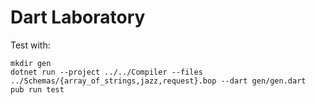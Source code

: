 # Dart Laboratory

Test with:

    mkdir gen
    dotnet run --project ../../Compiler --files ../Schemas/{array_of_strings,jazz,request}.bop --dart gen/gen.dart
    pub run test

